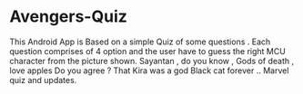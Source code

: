 # Avengers-Quiz

This Android App is Based on a simple Quiz of some questions .
Each question comprises of 4 option and the user have to guess the right MCU character from the picture shown.
Sayantan , do you know , Gods of death , love apples
Do you agree ?
That Kira was a god
Black cat forever
.. 
Marvel quiz and updates. 
